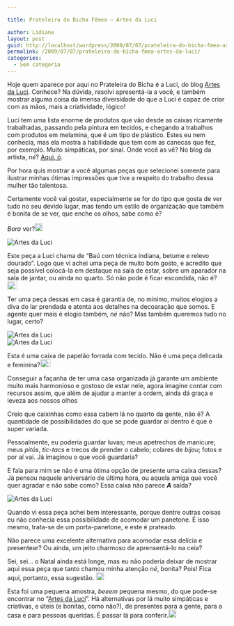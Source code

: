 ```yaml
---

title: Prateleira do Bicha Fêmea – Artes da Luci

author: Lidiane
layout: post
guid: http://localhost/wordpress/2009/07/07/prateleira-do-bicha-fmea-artes-da-luci/
permalink: /2009/07/07/prateleira-do-bicha-fmea-artes-da-luci/
categories:
  - Sem categoria
---
```

Hoje quem aparece por aqui no Prateleira do Bicha é a Luci, do blog <a href="http://artesdaluci.blogspot.com/" target="_blank">Artes da Luci</a>. Conhece? Na dúvida, resolvi apresentá-la a você, e também mostrar alguma coisa da imensa diversidade do que a Luci é capaz de criar com as mãos, mais a criatividade, lógico! 

Luci tem uma lista enorme de produtos que vão desde as caixas ricamente trabalhadas, passando pela pintura em tecidos, e chegando a trabalhos com produtos em melamina, que é um tipo de plástico. Estes eu nem conhecia, mas ela mostra a habilidade que tem com as canecas que fez, por exemplo. Muito simpáticas, por sinal. Onde você as vê? No blog da artista, _né_? <a href="http://artesdaluci.blogspot.com/" target="_blank">Aqui, ó</a>. 

Por hora quis mostrar a você algumas peças que selecionei somente para ilustrar minhas ótimas impressões que tive a respeito do trabalho dessa mulher tão talentosa. 

Certamente você vai gostar, especialmente se for do tipo que gosta de ver tudo no seu devido lugar, mas tendo um estilo de organização que também é bonita de se ver, que enche os olhos, sabe como é?

_Bora_ ver?[<img title="EmoticonHappy" style="display:inline;" height="18" alt="EmoticonHappy" src="http://www.trololodemulher.com.br/blog/wp-content/uploads/2009/07/emoticonhappy_thumb4.gif" width="18" />](http://www.trololodemulher.com.br/blog/wp-content/uploads/2009/07/emoticonhappy4.gif) 

 <img title="Artes da Luci" style="display:block;float:none;margin-left:auto;margin-right:auto;" alt="Artes da Luci" src="http://2.bp.blogspot.com/_rqYMbVVNM1I/SM8fPfRriZI/AAAAAAAADow/UeIHqH8xS0k/s400/meus+trabalhos0+002edit.jpg" />

Este peça a Luci chama de “Baú com técnica indiana, betume e relevo dourado”. Logo que vi achei uma peça de muito bom gosto, e acredito que seja possível colocá-la em destaque na sala de estar, sobre um aparador na sala de jantar, ou ainda no quarto. Só não pode é ficar escondida, não é?[<img title="EmoticonThumbsDown" style="display:inline;" height="18" alt="EmoticonThumbsDown" src="http://www.trololodemulher.com.br/blog/wp-content/uploads/2009/07/emoticonthumbsdown_thumb1.gif" width="23" />](http://www.trololodemulher.com.br/blog/wp-content/uploads/2009/07/emoticonthumbsdown1.gif) 

Ter uma peça dessas em casa é garantia de, no mínimo, muitos elogios a diva do lar prendada e atenta aos detalhes na decoaração que somos. E agente quer mais é elogio também, _né_ não? Mas também queremos tudo no lugar, certo?

<img title="Artes da Luci" style="display:block;float:none;margin-left:auto;margin-right:auto;" alt="Artes da Luci" src="http://2.bp.blogspot.com/_rqYMbVVNM1I/Sj_IsizeWNI/AAAAAAAAGHQ/jg8HDcKSK_Y/s400/aaa+222.jpg" />

 <img title="Artes da Luci" style="display:block;float:none;margin-left:auto;margin-right:auto;" alt="Artes da Luci" src="http://1.bp.blogspot.com/_rqYMbVVNM1I/Sj_IsRBq-2I/AAAAAAAAGHI/zSom_13rsCA/s400/aaa+224.jpg" />

Esta é uma caixa de papelão forrada com tecido. Não é uma peça delicada e feminina?[<img title="EmoticonThumbsUp" style="display:inline;" height="18" alt="EmoticonThumbsUp" src="http://www.trololodemulher.com.br/blog/wp-content/uploads/2009/07/emoticonthumbsup_thumb2.gif" width="23" />](http://www.trololodemulher.com.br/blog/wp-content/uploads/2009/07/emoticonthumbsup2.gif) 

Conseguir a façanha de ter uma casa organizada já garante um ambiente muito mais harmonioso e gostoso de estar nele, agora imagine contar com recursos assim, que além de ajudar a manter a ordem, ainda dá graça e leveza aos nossos olhos![<img title="EmoticonHappy" style="display:inline;" height="18" alt="EmoticonHappy" src="http://www.trololodemulher.com.br/blog/wp-content/uploads/2009/07/emoticonhappy_thumb5.gif" width="18" />](http://www.trololodemulher.com.br/blog/wp-content/uploads/2009/07/emoticonhappy5.gif) 

Creio que caixinhas como essa cabem lá no quarto da gente, não é? A quantidade de possibilidades do que se pode guardar aí dentro é que é super variada. 

Pessoalmente, eu poderia guardar luvas; meus apetrechos de manicure; meus _pitós_, _tic-tacs_ e trecos de prender o cabelo; colares de _bijou_; fotos e por aí vai. Já imaginou o que você guardaria?

E fala para mim se não é uma ótima opção de presente uma caixa dessas? Já pensou naquele aniversário de última hora, ou aquela amiga que você quer agradar e não sabe como? Essa caixa não parece **_A_** saída?

 <img title="Artes da Luci" style="display:block;float:none;margin-left:auto;margin-right:auto;" alt="Artes da Luci" src="http://2.bp.blogspot.com/_rqYMbVVNM1I/SWQAEEVLHJI/AAAAAAAAFK8/W6MYHSJiCKQ/s400/fotos.+102.jpg" />

Quando vi essa peça achei bem interessante, porque dentre outras coisas eu não conhecia essa possibilidade de acomodar um panetone. É isso mesmo, trata-se de um porta-panetone, e este é prateado. 

Não parece uma excelente alternativa para acomodar essa delícia e presentear? Ou ainda, um jeito charmoso de aprensentá-lo na ceia? 

Sei, sei… o Natal ainda está longe, mas eu não poderia deixar de mostrar aqui essa peça que tanto chamou minha atenção _né_, bonita? Pois! Fica aqui, portanto, essa sugestão. [<img title="EmoticonWink" style="display:inline;" height="18" alt="EmoticonWink" src="http://www.trololodemulher.com.br/blog/wp-content/uploads/2009/07/emoticonwink_thumb1.gif" width="18" />](http://www.trololodemulher.com.br/blog/wp-content/uploads/2009/07/emoticonwink1.gif) 

Esta foi uma pequena amostra, _beeem_ pequena mesmo, do que pode-se encontrar no “<a href="http://artesdaluci.blogspot.com/" target="_blank">Artes da Luci</a>”. Há alternativas por lá muito simpáticas e criativas, e úteis (e bonitas, como não?), de presentes para a gente, para a casa e para pessoas queridas. É passar lá para conferir.[<img title="EmoticonBigSmile" style="display:inline;" height="18" alt="EmoticonBigSmile" src="http://www.trololodemulher.com.br/blog/wp-content/uploads/2009/07/emoticonbigsmile_thumb3.gif" width="18" />](http://www.trololodemulher.com.br/blog/wp-content/uploads/2009/07/emoticonbigsmile3.gif)